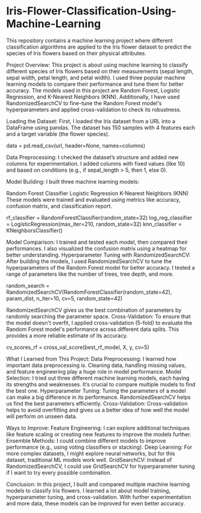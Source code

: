 # Iris-Flower-Classification-Using-Machine-Learning
This repository contains a machine learning project where different classification algorithms are applied to the Iris flower dataset to predict the species of Iris flowers based on their physical attributes. 

Project Overview:
This project is about using machine learning to classify different species of Iris flowers based on their measurements (sepal length, sepal width, petal length, and petal width). I used three popular machine learning models to compare their performance and tune them for better accuracy. The models used in this project are Random Forest, Logistic Regression, and K-Nearest Neighbors (KNN). Additionally, I have used RandomizedSearchCV to fine-tune the Random Forest model's hyperparameters and applied cross-validation to check its robustness.


Loading the Dataset: First, I loaded the Iris dataset from a URL into a DataFrame using pandas. The dataset has 150 samples with 4 features each and a target variable (the flower species).

data = pd.read_csv(url, header=None, names=columns)

Data Preprocessing: I checked the dataset’s structure and added new columns for experimentation. I added columns with fixed values (like 10) and based on conditions (e.g., if sepal_length > 5, then 1, else 0).

Model Building: I built three machine learning models:

Random Forest Classifier
Logistic Regression
K-Nearest Neighbors (KNN)
These models were trained and evaluated using metrics like accuracy, confusion matrix, and classification report.

rf_classifier = RandomForestClassifier(random_state=32)
log_reg_classifier = LogisticRegression(max_iter=210, random_state=32)
knn_classifier = KNeighborsClassifier()

Model Comparison: I trained and tested each model, then compared their performances. I also visualized the confusion matrix using a heatmap for better understanding.
Hyperparameter Tuning with RandomizedSearchCV: After building the models, I used RandomizedSearchCV to tune the hyperparameters of the Random Forest model for better accuracy. I tested a range of parameters like the number of trees, tree depth, and more.

random_search = RandomizedSearchCV(RandomForestClassifier(random_state=42), param_dist, n_iter=10, cv=5, random_state=42)

RandomizedSearchCV gives us the best combination of parameters by randomly searching the parameter space.
Cross-Validation: To ensure that the model doesn't overfit, I applied cross-validation (5-fold) to evaluate the Random Forest model's performance across different data splits. This provides a more reliable estimate of its accuracy.

cv_scores_rf = cross_val_score(best_rf_model, X, y, cv=5)


What I Learned from This Project:
Data Preprocessing: I learned how important data preprocessing is. Cleaning data, handling missing values, and feature engineering play a huge role in model performance.
Model Selection: I tried out three different machine learning models, each having its strengths and weaknesses. It’s crucial to compare multiple models to find the best one.
Hyperparameter Tuning: Tuning the parameters of a model can make a big difference in its performance. RandomizedSearchCV helps us find the best parameters efficiently.
Cross-Validation: Cross-validation helps to avoid overfitting and gives us a better idea of how well the model will perform on unseen data.


Ways to Improve:
Feature Engineering: I can explore additional techniques like feature scaling or creating new features to improve the models further.
Ensemble Methods: I could combine different models to improve performance (e.g., using voting classifiers or stacking).
Deep Learning: For more complex datasets, I might explore neural networks, but for this dataset, traditional ML models work well.
GridSearchCV: Instead of RandomizedSearchCV, I could use GridSearchCV for hyperparameter tuning if I want to try every possible combination.


Conclusion:
In this project, I built and compared multiple machine learning models to classify Iris flowers. I learned a lot about model training, hyperparameter tuning, and cross-validation. With further experimentation and more data, these models can be improved for even better accuracy.
